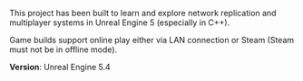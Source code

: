 This project has been built to learn and explore network replication and multiplayer systems in Unreal Engine 5 (especially in C++).

Game builds support online play either via LAN connection or Steam (Steam must not be in offline mode).

**Version**: Unreal Engine 5.4
